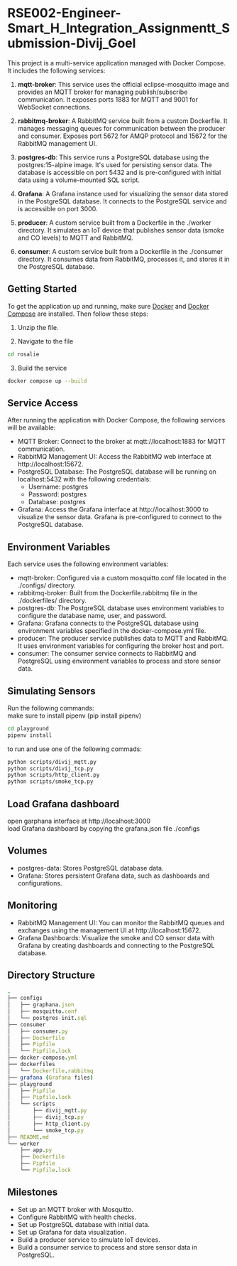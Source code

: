 # RSE002-Engineer-Smart_H_Integration_Assignmentt_Submission-Divij_Goel

This project is a multi-service application managed with Docker Compose. It includes the following services:

1. **mqtt-broker**: This service uses the official eclipse-mosquitto image and provides an MQTT broker for managing publish/subscribe communication. It exposes ports 1883 for MQTT and 9001 for WebSocket connections.

2. **rabbitmq-broker**: A RabbitMQ service built from a custom Dockerfile. It manages messaging queues for communication between the producer and consumer. Exposes port 5672 for AMQP protocol and 15672 for the RabbitMQ management UI.

3. **postgres-db**: This service runs a PostgreSQL database using the postgres:15-alpine image. It's used for persisting sensor data. The database is accessible on port 5432 and is pre-configured with initial data using a volume-mounted SQL script.

4. **Grafana**: A Grafana instance used for visualizing the sensor data stored in the PostgreSQL database. It connects to the PostgreSQL service and is accessible on port 3000.

5. **producer**: A custom service built from a Dockerfile in the ./worker directory. It simulates an IoT device that publishes sensor data (smoke and CO levels) to MQTT and RabbitMQ.

6. **consumer**: A custom service built from a Dockerfile in the ./consumer directory. It consumes data from RabbitMQ, processes it, and stores it in the PostgreSQL database.

## Getting Started

To get the application up and running, make sure [Docker](https://docs.docker.com/engine/install/) and [Docker Compose](https://docs.docker.com/compose/install/) are installed. Then follow these steps:

1. Unzip the file.

2. Navigate to the file

```bash
cd rosalie
```

3. Build the service

```bash
docker compose up --build
```

## Service Access

After running the application with Docker Compose, the following services will be available:

- MQTT Broker: Connect to the broker at mqtt://localhost:1883 for MQTT communication.
- RabbitMQ Management UI: Access the RabbitMQ web interface at http://localhost:15672.
- PostgreSQL Database: The PostgreSQL database will be running on localhost:5432 with the following credentials:
  - Username: postgres
  - Password: postgres
  - Database: postgres
- Grafana: Access the Grafana interface at http://localhost:3000 to visualize the sensor data. Grafana is pre-configured to connect to the PostgreSQL database.

## Environment Variables

Each service uses the following environment variables:

- mqtt-broker: Configured via a custom mosquitto.conf file located in the ./configs/ directory.
- rabbitmq-broker: Built from the Dockerfile.rabbitmq file in the ./dockerfiles/ directory.
- postgres-db: The PostgreSQL database uses environment variables to configure the database name, user, and password.
- Grafana: Grafana connects to the PostgreSQL database using environment variables specified in the docker-compose.yml file.
- producer: The producer service publishes data to MQTT and RabbitMQ. It uses environment variables for configuring the broker host and port.
- consumer: The consumer service connects to RabbitMQ and PostgreSQL using environment variables to process and store sensor data.

## Simulating Sensors

Run the following commands:  
make sure to install pipenv (pip install pipenv)

```bash
cd playground
pipenv install
```

to run and use one of the following commads:

```bash
python scripts/divij_mqtt.py
python scripts/divij_tcp.py
python scripts/http_client.py
python scripts/smoke_tcp.py
```

## Load Grafana dashboard

open garphana interface at http://localhost:3000  
load Grafana dashboard by copying the grafana.json file ./configs

## Volumes

- postgres-data: Stores PostgreSQL database data.
- Grafana: Stores persistent Grafana data, such as dashboards and configurations.

## Monitoring

- RabbitMQ Management UI: You can monitor the RabbitMQ queues and exchanges using the management UI at http://localhost:15672.
- Grafana Dashboards: Visualize the smoke and CO sensor data with Grafana by creating dashboards and connecting to the PostgreSQL database.

## Directory Structure

```nim
.
├── configs
│   ├── graphana.json
│   ├── mosquitto.conf
│   └── postgres-init.sql
├── consumer
│   ├── consumer.py
│   ├── Dockerfile
│   ├── Pipfile
│   └── Pipfile.lock
├── docker-compose.yml
├── dockerfiles
│   └── Dockerfile.rabbitmq
├── grafana (Grafana files)
├── playground
│   ├── Pipfile
│   ├── Pipfile.lock
│   └── scripts
│       ├── divij_mqtt.py
│       ├── divij_tcp.py
│       ├── http_client.py
│       └── smoke_tcp.py
├── README.md
└── worker
    ├── app.py
    ├── Dockerfile
    ├── Pipfile
    └── Pipfile.lock
```

## Milestones

- Set up an MQTT broker with Mosquitto.
- Configure RabbitMQ with health checks.
- Set up PostgreSQL database with initial data.
- Set up Grafana for data visualization.
- Build a producer service to simulate IoT devices.
- Build a consumer service to process and store sensor data in PostgreSQL.
